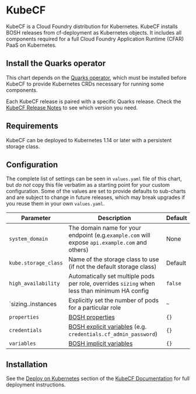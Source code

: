 # KubeCF

KubeCF is a Cloud Foundry distribution for Kubernetes. KubeCF installs BOSH releases from
cf-deployment as Kubernetes objects. It includes all components required for a full Cloud Foundry
Application Runtime (CFAR) PaaS on Kubernetes.


## Install the Quarks operator

This chart depends on the [Quarks operator][1], which must be installed before KubeCF to provide
Kubernetes CRDs necessary for running some components.

Each KubeCF release is paired with a specific Quarks release. Check the [KubeCF Release Notes][2] to
see which version you need. 


## Requirements 

KubeCF can be deployed to Kubernetes 1.14 or later with a persistent storage class.  


## Configuration

The complete list of settings can be seen in `values.yaml` file of this chart, but *do not* copy
this file verbatim as a starting point for your custom configuration. Some of the values are set to
provide defaults to sub-charts and are subject to change in future releases, which may break
upgrades if you reuse them in your own `values.yaml`.


| Parameter                        | Description                                                                                       | Default           |
| -------------------------------- | ------------------------------------------------------------------------------------------------- | ----------------- |
| `system_domain`                  | The domain name for your endpoint (e.g.`example.com` will expose `api.example.com` and others)    | None              |
| `kube.storage_class`             | Name of the storage class to use (if not the default storage class)                               | Default           |
| `high_availability`              | Automatically set multiple pods per role, overrides `sizing` when less than minimum HA config     | `false`           |
| `sizing.<role>.instances         | Explicitly set the number of pods for a particular role                                           | `~`               |
| `properties`                     | [BOSH properties][3]                                                                              | `{}`              |
| `credentials`                    | [BOSH explicit variables][4] (e.g. `credentials.cf_admin_password`)                               | `{}`              |
| `variables`                      | [BOSH implicit variables][5]                                                                      | `{}`              |


## Installation

See the [Deploy on Kubernetes][6] section of the [KubeCF Documentation][7] for full deployment
instructions.


[1]: https://github.com/cloudfoundry-incubator/quarks-operator
[2]: https://github.com/cloudfoundry-incubator/kubecf/releases
[3]: https://github.com/cloudfoundry-incubator/kubecf/blob/master/doc/Contribute.md#customization
[4]: https://github.com/cloudfoundry-incubator/quarks-operator/blob/master/README.md#explicit-variables
[5]: https://github.com/cloudfoundry-incubator/quarks-operator/blob/master/README.md#implicit-variables
[6]: https://kubecf.suse.dev/docs/getting-started/kubernetes-deploy/
[7]: https://kubecf.suse.dev/docs/
